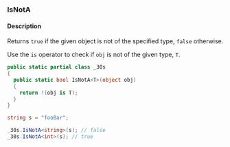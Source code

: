 ### IsNotA

#### Description
Returns `true` if the given object is not of the specified type, `false` otherwise.

Use the `is` operator to check if `obj` is not of the given type, `T`.

```csharp
public static partial class _30s 
{
  public static bool IsNotA<T>(object obj) 
  {
    return !(obj is T);
  }
}
```

```csharp
string s = "fooBar";

_30s.IsNotA<string>(s); // false
_30s.IsNotA<int>(s); // true
```
